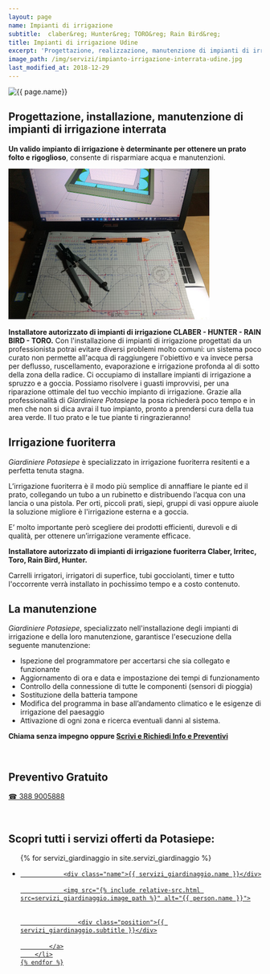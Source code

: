 ```yaml
---
layout: page
name: Impianti di irrigazione
subtitle:  claber&reg; Hunter&reg; TORO&reg; Rain Bird&reg;
title: Impianti di irrigazione Udine
excerpt: 'Progettazione, realizzazione, manutenzione di impianti di irrigazione a Udine e Gorizia. Installatore autorizzato TORO – RAIN BIRD – CLABER – HUNTER'
image_path: /img/servizi/impianto-irrigazione-interrata-udine.jpg
last_modified_at: 2018-12-29
---
```

<img src="{{ page.image_path }}" alt="{{ page.name}}" title="{{ page.name }}"/>

## Progettazione, installazione, manutenzione di impianti di irrigazione interrata

**Un valido impianto di irrigazione è determinante per ottenere un prato folto e rigoglioso**, consente di risparmiare acqua e manutenzioni.

![impianti-di-irrigazione-udine](/img/progettazione-impianti-irrigazione-udine.jpg  "progettazione, installazione di impianti di irrigazione a Udine e Gorizia")

**Installatore autorizzato di impianti di irrigazione CLABER - HUNTER - RAIN BIRD - TORO.** Con l'installazione di impianti di irrigazione progettati da un professionista potrai evitare diversi problemi molto comuni: un sistema poco curato non permette all'acqua di raggiungere l'obiettivo e va invece persa per deflusso, ruscellamento, evaporazione e irrigazione profonda al di sotto della zona della radice. Ci occupiamo di installare impianti di irrigazione a spruzzo e a goccia. Possiamo risolvere i guasti improvvisi, per una riparazione ottimale del tuo vecchio impianto di irrigazione. Grazie alla professionalità di *Giardiniere Potasiepe* la posa richiederà poco tempo e in men che non si dica avrai il tuo impianto, pronto a prendersi cura della tua area verde. Il tuo prato e le tue piante ti ringrazieranno!

## Irrigazione fuoriterra

*Giardiniere Potasiepe* è specializzato in irrigazione fuoriterra resitenti e a perfetta tenuta stagna.

L’irrigazione fuoriterra è il modo più semplice di annaffiare le piante ed il prato, collegando un tubo a un rubinetto e distribuendo l’acqua con una lancia o una pistola. Per orti, piccoli prati, siepi, gruppi di vasi oppure aiuole la soluzione migliore è l'irrigazione esterna e a goccia.

E’ molto importante però scegliere dei prodotti efficienti, durevoli e di qualità, per ottenere un’irrigazione veramente efficace.

**Installatore autorizzato di impianti di irrigazione fuoriterra Claber, Irritec, Toro, Rain Bird, Hunter.**

Carrelli irrigatori, irrigatori di superfice, tubi gocciolanti, timer e tutto l'occorrente verrà installato in pochissimo tempo e a costo contenuto.

## La manutenzione

*Giardiniere Potasiepe*, specializzato nell'installazione degli impianti di irrigazione e della loro manutenzione, garantisce l'esecuzione della seguente manutenzione:

- Ispezione del programmatore per accertarsi che sia collegato e funzionante
- Aggiornamento di ora e data e impostazione dei tempi di funzionamento
- Controllo della connessione di tutte le componenti (sensori di pioggia)
- Sostituzione della batteria tampone
- Modifica del programma in base all’andamento climatico e le esigenze di irrigazione del paesaggio
- Attivazione di ogni zona e ricerca eventuali danni al sistema.

**Chiama senza impegno oppure [Scrivi e Richiedi Info e Preventivi](/contatti/ "invia una richiesta di preventivo e fissa un appuntamento")**

<br/>
<div class="text-center">
  <h2>Preventivo Gratuito</h2>
  <a title="numero di telefono di Potasiepe Giardiniere +393889005888" href="tel:+393889005888" class="button">&#9742; 388 9005888</a>
</div>
<br/><br/>

## Scopri tutti i servizi offerti da Potasiepe:

<div class="list-collection">
<ul>
	{% for servizi_giardinaggio in site.servizi_giardinaggio %}
		<li>
			<a href="{{ site.baseurl }}{{ servizi_giardinaggio.url }}">

				<div class="name">{{ servizi_giardinaggio.name }}</div>

				<img src="{% include relative-src.html src=servizi_giardinaggio.image_path %}" alt="{{ person.name }}">


					<div class="position">{{ servizi_giardinaggio.subtitle }}</div>

			</a>
		</li>
	{% endfor %}

</ul>
</div>
